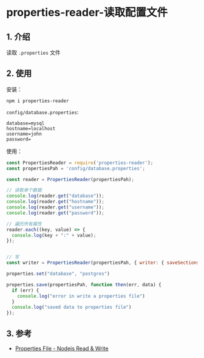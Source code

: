 # properties-reader-读取配置文件

## 1. 介绍

读取 `.properties` 文件

## 2. 使用

安装：

```shell
npm i properties-reader
```

`config/database.properties`:

```text
database=mysql
hostname=localhost
username=john
password=
```

使用：

```js
const PropertiesReader = require('properties-reader');
const propertiesPah = 'config/database.properties';

const reader = PropertiesReader(propertiesPah);

// 读取单个数据
console.log(reader.get("database"));
console.log(reader.get("hostname"));
console.log(reader.get("username"));
console.log(reader.get("password"));

// 遍历所有属性
reader.each((key, value) => {
  console.log(key + ":" + value);
});


// 写
const writer = PropertiesReader(propertiesPah, { writer: { saveSections: true } })

properties.set("database", "postgres")

properties.save(propertiesPah, function then(err, data) {
  if (err) {
    console.log("error in write a properties file")
  }
  console.log("saved data to properties file")
});
```

## 3. 参考

* [Properties File - Nodejs Read & Write](https://www.w3schools.io/file/properties-read-write-javascript/)
